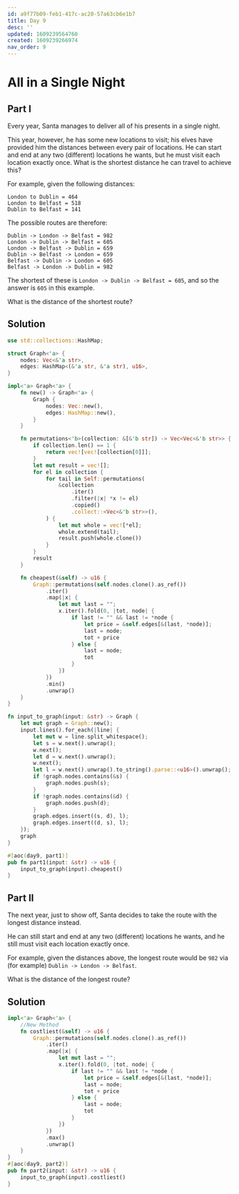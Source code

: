 ```yaml
---
id: a9f77b09-feb1-417c-ac20-57a63cb6e1b7
title: Day 9
desc: ''
updated: 1609239564760
created: 1609239266974
nav_order: 9
---
```


# All in a Single Night

## Part I


Every year, Santa manages to deliver all of his presents in a single night.

This year, however, he has some new locations to visit; his elves have provided him the distances between every pair of locations. He can start and end at any two (different) locations he wants, but he must visit each location exactly once. What is the shortest distance he can travel to achieve this?

For example, given the following distances:

```
London to Dublin = 464
London to Belfast = 518
Dublin to Belfast = 141
```
The possible routes are therefore:

```
Dublin -> London -> Belfast = 982
London -> Dublin -> Belfast = 605
London -> Belfast -> Dublin = 659
Dublin -> Belfast -> London = 659
Belfast -> Dublin -> London = 605
Belfast -> London -> Dublin = 982
```
The shortest of these is `London -> Dublin -> Belfast = 605`, and so the answer is `605` in this example.

What is the distance of the shortest route?

## Solution
```rust
use std::collections::HashMap;

struct Graph<'a> {
    nodes: Vec<&'a str>,
    edges: HashMap<(&'a str, &'a str), u16>,
}

impl<'a> Graph<'a> {
    fn new() -> Graph<'a> {
        Graph {
            nodes: Vec::new(),
            edges: HashMap::new(),
        }
    }

    fn permutations<'b>(collection: &[&'b str]) -> Vec<Vec<&'b str>> {
        if collection.len() == 1 {
            return vec![vec![collection[0]]];
        }
        let mut result = vec![];
        for el in collection {
            for tail in Self::permutations(
                &collection
                    .iter()
                    .filter(|x| *x != el)
                    .copied()
                    .collect::<Vec<&'b str>>(),
            ) {
                let mut whole = vec![*el];
                whole.extend(tail);
                result.push(whole.clone())
            }
        }
        result
    }

    fn cheapest(&self) -> u16 {
        Graph::permutations(self.nodes.clone().as_ref())
            .iter()
            .map(|x| {
                let mut last = "";
                x.iter().fold(0, |tot, node| {
                    if last != "" && last != *node {
                        let price = &self.edges[&(last, *node)];
                        last = node;
                        tot + price
                    } else {
                        last = node;
                        tot
                    }
                })
            })
            .min()
            .unwrap()
    }
}

fn input_to_graph(input: &str) -> Graph {
    let mut graph = Graph::new();
    input.lines().for_each(|line| {
        let mut w = line.split_whitespace();
        let s = w.next().unwrap();
        w.next();
        let d = w.next().unwrap();
        w.next();
        let l = w.next().unwrap().to_string().parse::<u16>().unwrap();
        if !graph.nodes.contains(&s) {
            graph.nodes.push(s);
        }
        if !graph.nodes.contains(&d) {
            graph.nodes.push(d);
        }
        graph.edges.insert((s, d), l);
        graph.edges.insert((d, s), l);
    });
    graph
}

#[aoc(day9, part1)]
pub fn part1(input: &str) -> u16 {
    input_to_graph(input).cheapest()
}
```
## Part II

The next year, just to show off, Santa decides to take the route with the longest distance instead.

He can still start and end at any two (different) locations he wants, and he still must visit each location exactly once.

For example, given the distances above, the longest route would be `982` via (for example) `Dublin -> London -> Belfast`.

What is the distance of the longest route?

## Solution

```rust
impl<'a> Graph<'a> {
    //New Method
    fn costliest(&self) -> u16 {
        Graph::permutations(self.nodes.clone().as_ref())
            .iter()
            .map(|x| {
                let mut last = "";
                x.iter().fold(0, |tot, node| {
                    if last != "" && last != *node {
                        let price = &self.edges[&(last, *node)];
                        last = node;
                        tot + price
                    } else {
                        last = node;
                        tot
                    }
                })
            })
            .max()
            .unwrap()
    }
}
#[aoc(day9, part2)]
pub fn part2(input: &str) -> u16 {
    input_to_graph(input).costliest()
}
```
